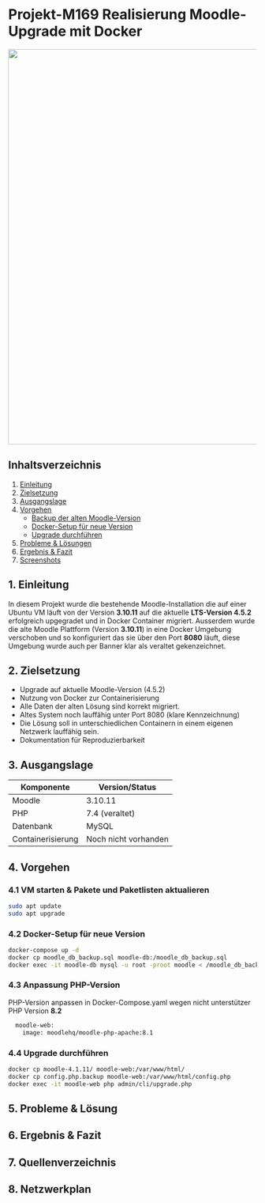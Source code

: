 # Projekt-M169 Realisierung Moodle-Upgrade mit Docker
<img src="https://github.com/user-attachments/assets/c1c78ab7-ecab-40a1-9f65-7af78f7361de" width="800"/>




##  Inhaltsverzeichnis
1. [Einleitung](#einleitung)
2. [Zielsetzung](#zielsetzung)
3. [Ausgangslage](#ausgangslage)
4. [Vorgehen](#vorgehen)
   - [Backup der alten Moodle-Version](#1-backup-der-alten-moodle-version)
   - [Docker-Setup für neue Version](#2-docker-setup-für-neue-version)
   - [Upgrade durchführen](#3-upgrade-durchführen)
5. [Probleme & Lösungen](#probleme--lösungen)
6. [Ergebnis & Fazit](#ergebnis--fazit)
7. [Screenshots](#screenshots)

##  1. Einleitung
In diesem Projekt wurde die bestehende Moodle-Installation die auf einer Ubuntu VM läuft von der Version **3.10.11** auf die aktuelle **LTS-Version 4.5.2** erfolgreich upgegradet und in Docker Container migriert. Ausserdem wurde die alte Moodle Plattform (Version **3.10.11**) in eine Docker Umgebung verschoben und so konfiguriert das sie über den Port **8080** läuft, diese Umgebung wurde auch per Banner klar als veraltet gekenzeichnet. 

##  2. Zielsetzung
- Upgrade auf aktuelle Moodle-Version (4.5.2)
- Nutzung von Docker zur Containerisierung
- Alle Daten der alten Lösung sind korrekt migriert.
- Altes System noch lauffähig unter Port 8080 (klare Kennzeichnung)
- Die Lösung soll in unterschiedlichen Containern in einem eigenen Netzwerk
lauffähig sein.
- Dokumentation für Reproduzierbarkeit


##  3. Ausgangslage

| Komponente       | Version/Status         |
|------------------|------------------------|
| Moodle           | 3.10.11                |
| PHP              | 7.4 (veraltet)         |
| Datenbank        | MySQL                  |
| Containerisierung| Noch nicht vorhanden   |

## 4. Vorgehen

### 4.1 VM starten & Pakete und Paketlisten aktualieren
```bash
sudo apt update
sudo apt upgrade
```

### 4.2 Docker-Setup für neue Version

```bash
docker-compose up -d
docker cp moodle_db_backup.sql moodle-db:/moodle_db_backup.sql
docker exec -it moodle-db mysql -u root -proot moodle < /moodle_db_backup.sql
```

### 4.3 Anpassung PHP-Version
PHP-Version anpassen in Docker-Compose.yaml wegen nicht unterstützer PHP Version **8.2**

```bash
  moodle-web:
    image: moodlehq/moodle-php-apache:8.1
```

### 4.4 Upgrade durchführen
```bash
docker cp moodle-4.1.11/ moodle-web:/var/www/html/
docker cp config.php.backup moodle-web:/var/www/html/config.php
docker exec -it moodle-web php admin/cli/upgrade.php
```

## 5. Probleme & Lösung

## 6. Ergebnis & Fazit


## 7. Quellenverzeichnis
## 8. Netzwerkplan
